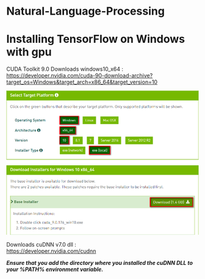 # Natural-Language-Processing
# Installing TensorFlow on Windows with gpu

CUDA Toolkit 9.0 Downloads windows10_x64 :<br/>
https://developer.nvidia.com/cuda-90-download-archive?target_os=Windows&target_arch=x86_64&target_version=10<br/>

![](https://github.com/Tai-liang-Zhou/Natural-Language-Processing/blob/master/2018-05-10_144237.png)


Downloads cuDNN v7.0 dll :<br/>
https://developer.nvidia.com/cudnn

***Ensure that you add the directory where you installed the cuDNN DLL to your %PATH% environment variable.***
